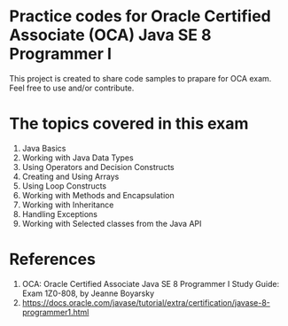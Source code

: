 # Practice codes for Oracle Certified Associate (OCA) Java SE 8 Programmer I 
This project is created to share code samples to prapare for OCA exam. Feel free to use and/or contribute.

# The topics covered in this exam
1. Java Basics
2. Working with Java Data Types
3. Using Operators and Decision Constructs
4. Creating and Using Arrays
5. Using Loop Constructs
6. Working with Methods and Encapsulation
7. Working with Inheritance
8. Handling Exceptions
9. Working with Selected classes from the Java API

# References
1. OCA: Oracle Certified Associate Java SE 8 Programmer I Study Guide: Exam 1Z0-808, by Jeanne Boyarsky
2. https://docs.oracle.com/javase/tutorial/extra/certification/javase-8-programmer1.html
